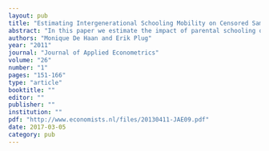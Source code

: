 ```yaml
---
layout: pub
title: "Estimating Intergenerational Schooling Mobility on Censored Samples: Consequences and Remedies"
abstract: "In this paper we estimate the impact of parental schooling on child schooling, focus on the problem that children who are still in school constitute censored observations, and evaluate three solutions to it: maximum likelihood approach, replacement of observed with expected years of schooling, and elimination of all school-aged children. Plug (2004) --a recent mobility study that relies on censored data-- serves as an illustration. With updated and uncensored versions of previous samples, we test how the three correction methods deal with censored observations. The one that treats parental expectations as if they were realizations seems to fix the censoring problem quite well."
authors: "Monique De Haan and Erik Plug"
year: "2011"
journal: "Journal of Applied Econometrics"
volume: "26"
number: "1"
pages: "151-166"
type: "article"
booktitle: ""
editor: ""
publisher: ""
institution: ""
pdf: "http://www.economists.nl/files/20130411-JAE09.pdf"
date: 2017-03-05
category: pub
---
```


